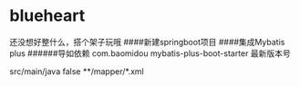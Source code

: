 # blueheart
还没想好整什么，搭个架子玩哦
####新建springboot项目
####集成Mybatis plus
######导如依赖
<dependencies>
  <dependency>
      <groupId>com.baomidou</groupId>
      <artifactId>mybatis-plus-boot-starter</artifactId>
      <version>最新版本号</version>
  </dependency>
</dependencies>
<!-- 如果mapper.xml是放在src/main/java目录下，需配置以下-->
<build>
  <resources>
      <resource>
          <directory>src/main/java</directory>
          <filtering>false</filtering>
          <includes>
              <include>**/mapper/*.xml</include>
          </includes>
      </resource>
  </resources>
</build>